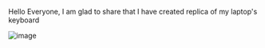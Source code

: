 Hello Everyone,
I am glad to share that I have created replica of my laptop's keyboard

![image](https://user-images.githubusercontent.com/85049343/141795113-5af8c057-6807-4e23-a82b-14d57ba5b92e.png)
